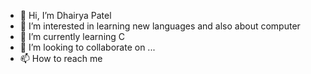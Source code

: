 - 👋 Hi, I’m Dhairya Patel
- 👀 I’m interested in learning new languages and also about computer 
- 🌱 I’m currently learning C
- 💞️ I’m looking to collaborate on ...
- 📫 How to reach me

<!---
DPPATEL05/DPPATEL05 is a ✨ special ✨ repository because its `README.md` (this file) appears on your GitHub profile.
You can click the Preview link to take a look at your changes.
--->

